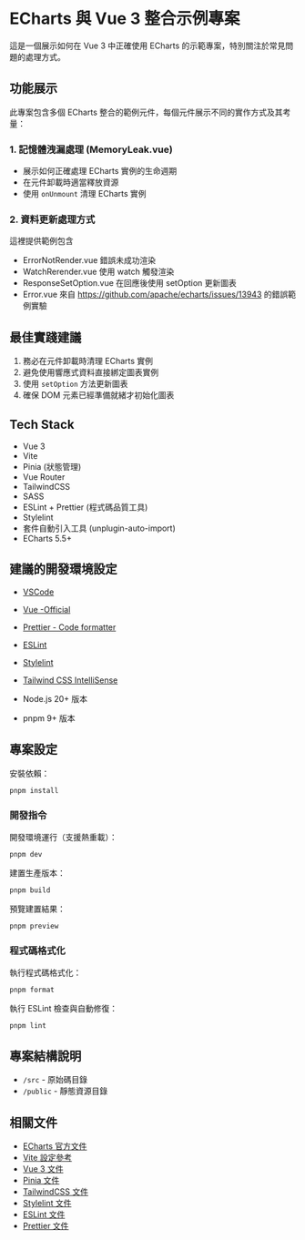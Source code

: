 # ECharts 與 Vue 3 整合示例專案

這是一個展示如何在 Vue 3 中正確使用 ECharts 的示範專案，特別關注於常見問題的處理方式。

## 功能展示

此專案包含多個 ECharts 整合的範例元件，每個元件展示不同的實作方式及其考量：

### 1. 記憶體洩漏處理 (MemoryLeak.vue)

- 展示如何正確處理 ECharts 實例的生命週期
- 在元件卸載時適當釋放資源
- 使用 `onUnmount` 清理 ECharts 實例

### 2. 資料更新處理方式

這裡提供範例包含 

- ErrorNotRender.vue 錯誤未成功渲染
- WatchRerender.vue 使用 watch 觸發渲染
- ResponseSetOption.vue 在回應後使用 setOption 更新圖表
- Error.vue 來自 https://github.com/apache/echarts/issues/13943 的錯誤範例實驗

## 最佳實踐建議

1. 務必在元件卸載時清理 ECharts 實例
2. 避免使用響應式資料直接綁定圖表實例
3. 使用 `setOption` 方法更新圖表
4. 確保 DOM 元素已經準備就緒才初始化圖表

## Tech Stack

- Vue 3
- Vite
- Pinia (狀態管理)
- Vue Router
- TailwindCSS
- SASS
- ESLint + Prettier (程式碼品質工具)
- Stylelint
- 套件自動引入工具 (unplugin-auto-import)
- ECharts 5.5+

## 建議的開發環境設定

- [VSCode](https://code.visualstudio.com/) 
- [Vue -Official](https://marketplace.visualstudio.com/items?itemName=Vue.volar)
- [Prettier - Code formatter](https://marketplace.visualstudio.com/items?itemName=esbenp.prettier-vscode)
- [ESLint](https://marketplace.visualstudio.com/items?itemName=dbaeumer.vscode-eslint)
- [Stylelint](https://marketplace.visualstudio.com/items?itemName=stylelint.vscode-stylelint)
- [Tailwind CSS IntelliSense](https://marketplace.visualstudio.com/items?itemName=bradlc.vscode-tailwindcss#review-details)

- Node.js 20+ 版本
- pnpm 9+ 版本

## 專案設定

安裝依賴：
```sh
pnpm install
```

### 開發指令

開發環境運行（支援熱重載）：
```sh
pnpm dev
```

建置生產版本：
```sh
pnpm build
```

預覽建置結果：
```sh
pnpm preview
```

### 程式碼格式化

執行程式碼格式化：
```sh
pnpm format
```

執行 ESLint 檢查與自動修復：
```sh
pnpm lint
```


## 專案結構說明

- `/src` - 原始碼目錄
- `/public` - 靜態資源目錄

## 相關文件

- [ECharts 官方文件](https://echarts.apache.org/zh/index.html)
- [Vite 設定參考](https://vitejs.dev/config/)
- [Vue 3 文件](https://vuejs.org/)
- [Pinia 文件](https://pinia.vuejs.org/)
- [TailwindCSS 文件](https://tailwindcss.com/docs)
- [Stylelint 文件](https://stylelint.io/)
- [ESLint 文件](https://eslint.org/)
- [Prettier 文件](https://prettier.io/)

